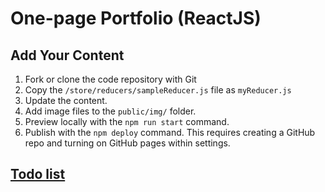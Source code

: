# One-page Portfolio (ReactJS)

## Add Your Content

1. Fork or clone the code repository with Git
1. Copy the `/store/reducers/sampleReducer.js` file as `myReducer.js`
1. Update the content.
1. Add image files to the `public/img/` folder.
1. Preview locally with the `npm run start` command.
1. Publish with the `npm deploy` command. This requires creating a GitHub repo and turning on GitHub pages within settings.

## [Todo list](https://github.com/doublejosh/react-portfolio/wiki)
